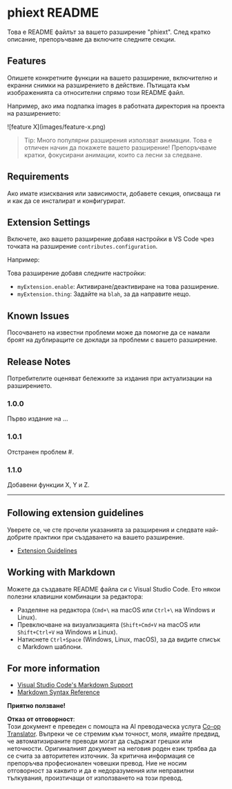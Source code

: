 <!--
CO_OP_TRANSLATOR_METADATA:
{
  "original_hash": "63e2d8f5b452d7842ae393f19ad812c5",
  "translation_date": "2025-07-16T17:32:33+00:00",
  "source_file": "code/09.UpdateSamples/Aug/vscode/phiext/README.md",
  "language_code": "bg"
}
-->
# phiext README

Това е README файлът за вашето разширение "phiext". След кратко описание, препоръчваме да включите следните секции.

## Features

Опишете конкретните функции на вашето разширение, включително и екранни снимки на разширението в действие. Пътищата към изображенията са относителни спрямо този README файл.

Например, ако има подпапка images в работната директория на проекта на разширението:

\!\[feature X\]\(images/feature-x.png\)

> Tip: Много популярни разширения използват анимации. Това е отличен начин да покажете вашето разширение! Препоръчваме кратки, фокусирани анимации, които са лесни за следване.

## Requirements

Ако имате изисквания или зависимости, добавете секция, описваща ги и как да се инсталират и конфигурират.

## Extension Settings

Включете, ако вашето разширение добавя настройки в VS Code чрез точката на разширение `contributes.configuration`.

Например:

Това разширение добавя следните настройки:

* `myExtension.enable`: Активиране/деактивиране на това разширение.
* `myExtension.thing`: Задайте на `blah`, за да направите нещо.

## Known Issues

Посочването на известни проблеми може да помогне да се намали броят на дублиращите се доклади за проблеми с вашето разширение.

## Release Notes

Потребителите оценяват бележките за издания при актуализации на разширението.

### 1.0.0

Първо издание на ...

### 1.0.1

Отстранен проблем #.

### 1.1.0

Добавени функции X, Y и Z.

---

## Following extension guidelines

Уверете се, че сте прочели указанията за разширения и следвате най-добрите практики при създаването на вашето разширение.

* [Extension Guidelines](https://code.visualstudio.com/api/references/extension-guidelines)

## Working with Markdown

Можете да създавате README файла си с Visual Studio Code. Ето някои полезни клавишни комбинации за редактора:

* Разделяне на редактора (`Cmd+\` на macOS или `Ctrl+\` на Windows и Linux).
* Превключване на визуализацията (`Shift+Cmd+V` на macOS или `Shift+Ctrl+V` на Windows и Linux).
* Натиснете `Ctrl+Space` (Windows, Linux, macOS), за да видите списък с Markdown шаблони.

## For more information

* [Visual Studio Code's Markdown Support](http://code.visualstudio.com/docs/languages/markdown)
* [Markdown Syntax Reference](https://help.github.com/articles/markdown-basics/)

**Приятно ползване!**

**Отказ от отговорност**:  
Този документ е преведен с помощта на AI преводаческа услуга [Co-op Translator](https://github.com/Azure/co-op-translator). Въпреки че се стремим към точност, моля, имайте предвид, че автоматизираните преводи могат да съдържат грешки или неточности. Оригиналният документ на неговия роден език трябва да се счита за авторитетен източник. За критична информация се препоръчва професионален човешки превод. Ние не носим отговорност за каквито и да е недоразумения или неправилни тълкувания, произтичащи от използването на този превод.
